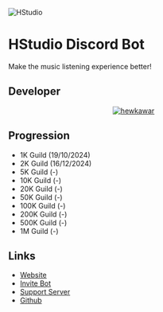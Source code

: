 ![HStudio](https://typograssy.deno.dev/api?text=HStudio%20Discord%20Bot%20Project%20&l0=none&l1=bdddff&l2=71a7fe&l3=398efe&l4=2465ff&speed=100&comment=&frame=none&bg=none)

# HStudio Discord Bot
Make the music listening experience better!

## Developer
<p align="center">
  <a href="https://discord.com/users/758681611251744788" target="_blank" rel="noreferrer"><img align="center" src="https://lanyard.cnrad.dev/api/758681611251744788" alt="hewkawar" /> </a>
</p>

## Progression
- 1K Guild (19/10/2024)
- 2K Guild (16/12/2024)
- 5K Guild (-)
- 10K Guild (-)
- 20K Guild (-)
- 50K Guild (-)
- 100K Guild (-)
- 200K Guild (-)
- 500K Guild (-)
- 1M Guild (-)

## Links
- [Website](https://hstudiobot.com)
- [Invite Bot](https://discord.com/oauth2/authorize?client_id=1105873690022924450)
- [Support Server](https://discord.gg/GzTbuZHTEx)
- [Github](https://github.com/HStudioDiscordBot)
